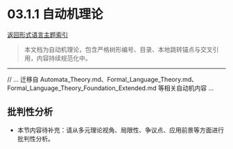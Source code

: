 # 03.1.1 自动机理论

[返回形式语言主题索引](README.md)

> 本文档为自动机理论，包含严格树形编号、目录、本地跳转锚点与交叉引用，内容持续规范化中。

---

// ... 迁移自 Automata_Theory.md、Formal_Language_Theory.md、Formal_Language_Theory_Foundation_Extended.md 等相关自动机内容 ...


## 批判性分析

- 本节内容待补充：请从多元理论视角、局限性、争议点、应用前景等方面进行批判性分析。
